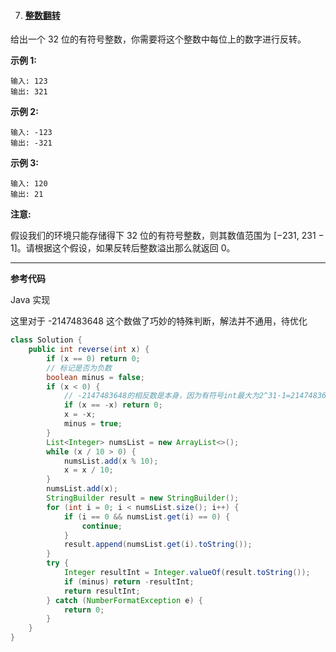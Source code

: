 7. #### [整数翻转](https://leetcode-cn.com/problems/reverse-integer/submissions/)

给出一个 32 位的有符号整数，你需要将这个整数中每位上的数字进行反转。

**示例 1:**

```
输入: 123
输出: 321
```


**示例 2:**

```
输入: -123
输出: -321
```


**示例 3:**

```
输入: 120
输出: 21
```


**注意:**

假设我们的环境只能存储得下 32 位的有符号整数，则其数值范围为 [−231,  231 − 1]。请根据这个假设，如果反转后整数溢出那么就返回 0。

------

**参考代码**

Java 实现

这里对于 -2147483648 这个数做了巧妙的特殊判断，解法并不通用，待优化

```java
class Solution {
    public int reverse(int x) {
        if (x == 0) return 0;
        // 标记是否为负数
        boolean minus = false;
        if (x < 0) {
            // -2147483648的相反数是本身，因为有符号int最大为2^31-1=2147483648-1=2147483647
            if (x == -x) return 0; 
            x = -x;
            minus = true;
        }
        List<Integer> numsList = new ArrayList<>();
        while (x / 10 > 0) {
            numsList.add(x % 10);
            x = x / 10;
        }
        numsList.add(x);
        StringBuilder result = new StringBuilder();
        for (int i = 0; i < numsList.size(); i++) {
            if (i == 0 && numsList.get(i) == 0) {
                continue;
            }
            result.append(numsList.get(i).toString());
        }
        try {
            Integer resultInt = Integer.valueOf(result.toString());
            if (minus) return -resultInt;
            return resultInt;
        } catch (NumberFormatException e) {
            return 0;
        } 
    }
}
```